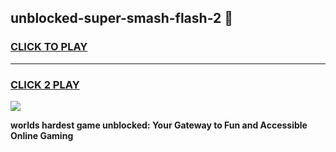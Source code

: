 
## unblocked-super-smash-flash-2 👋
<h3>
<a href="https://premium.freeplayer.one?title=unblocked-super-smash-flash-2&ref=14F">CLICK TO PLAY</a></h3>
<hr>

<h3>
<a href="https://premium.freeplayer.one?title=unblocked-super-smash-flash-2&ref=14F">CLICK 2 PLAY</a>
  
</h3>

<a href="https://premium.freeplayer.one?title=unblocked-super-smash-flash-2&ref=12F/"><img src="https://clearcache.store/games.png"></a>


**worlds hardest game unblocked: Your Gateway to Fun and Accessible Online Gaming**
